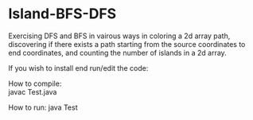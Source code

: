 # Island-BFS-DFS

Exercising DFS and BFS in vairous ways in coloring a 2d array path,
discovering if there exists a path starting from the source coordinates to end coordinates, 
and counting the number of islands in a 2d array.

If you wish to install end run/edit the code:

How to compile:  
javac Test.java

How to run:
java Test

